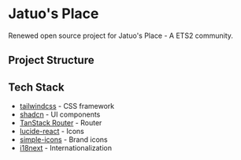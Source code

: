 # Jatuo's Place
Renewed open source project for Jatuo's Place - A ETS2 community.

## Project Structure


## Tech Stack
- [tailwindcss](https://tailwindcss.com/docs) - CSS framework
- [shadcn](https://ui.shadcn.com/docs) - UI components
- [TanStack Router](https://tanstack.com/router/latest/docs/framework/react/overview) - Router
- [lucide-react](https://lucide.dev/icons) - Icons
- [simple-icons](https://simpleicons.org/) - Brand icons
- [i18next](https://www.i18next.com/) - Internationalization
